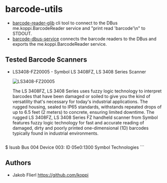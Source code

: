 # barcode-utils

* [barcode-reader-glib](barcode-utils/blob/master/barcode-reader-glib)	cli tool to connect to the DBus me.koppi.BarcodeReader service and "print read 'barcode'\n" to STDOUT.
* [barcode-dbus-service](barcode-utils/blob/master/barcode-dbus-service)	connects the barcode readers to the DBus and exports the me.koppi.BarcodeReader service.

## Tested Barcode Scanners

 *  LS3408-FZ20005 - Symbol LS 3408FZ, LS 3408 Series Scanner

    ![LS3408-FZ20005](https://raw.github.com/koppi/barcode-utils/master/barcode\-scanners/LS3408-FZ20005.png "Symbol LS 3408FZ, LS 3408 Series Scanner")

    The LS 3408FZ, LS 3408 Series uses fuzzy logic technology to interpret barcodes that have been damaged or soiled to give you the kind of versatility that's necessary for today's industrial applications. The rugged housing, sealed to IP65 standards, withstands repeated drops of up to 6.5 feet (2 meters) to concrete, ensuring limited downtime. The rugged LS 3408FZ, LS 3408 Series FZ handheld scanner from Symbol features fuzzy logic technology for fast and accurate reading of damaged, dirty and poorly printed one-dimensional (1D) barcodes typically found in industrial environments.

    ```
$ lsusb
Bus 004 Device 003: ID 05e0:1300 Symbol Technologies
    ``` 

## Authors

 * Jakob Flierl https://github.com/koppi

